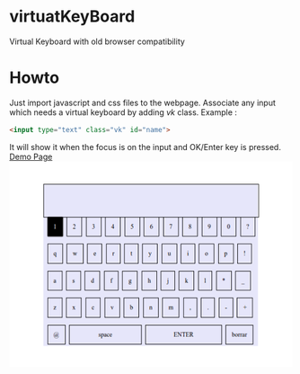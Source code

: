 # virtuatKeyBoard
Virtual Keyboard with old browser compatibility

# Howto
Just import javascript and css files to the webpage. Associate any input which needs a virtual keyboard by adding *vk* class. Example :

```html
<input type="text" class="vk" id="name">
```
It will show it when the focus is on the input and OK/Enter key is pressed.
[Demo Page](https://itamayo.github.io/virtuatKeyBoard/)
![demo](https://github.com/itamayo/virtuatKeyBoard/raw/master/demo/vk.png)

